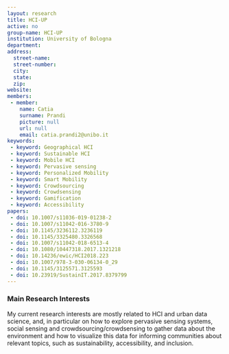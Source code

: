 ```yaml
---
layout: research
title: HCI-UP
active: no
group-name: HCI-UP
institution: University of Bologna
department: 
address: 
  street-name: 
  street-number: 
  city: 
  state: 
  zip: 
website: 
members: 
 - member: 
    name: Catia
    surname: Prandi
    picture: null
    url: null
    email: catia.prandi2@unibo.it
keywords: 
 - keyword: Geographical HCI
 - keyword: Sustainable HCI
 - keyword: Mobile HCI
 - keyword: Pervasive sensing
 - keyword: Personalized Mobility
 - keyword: Smart Mobility
 - keyword: Crowdsourcing
 - keyword: Crowdsensing
 - keyword: Gamification
 - keyword: Accessibility
papers: 
 - doi: 10.1007/s11036-019-01238-2
 - doi: 10.1007/s11042-016-3780-9
 - doi: 10.1145/3236112.3236119
 - doi: 10.1145/3325480.3326568
 - doi: 10.1007/s11042-018-6513-4
 - doi: 10.1080/10447318.2017.1321218
 - doi: 10.14236/ewic/HCI2018.223
 - doi: 10.1007/978-3-030-06134-0_29
 - doi: 10.1145/3125571.3125593
 - doi: 10.23919/SustainIT.2017.8379799
---
```



### Main Research Interests
My current research interests are mostly related to HCI and urban data science, and, in particular on how to explore pervasive sensing systems, social sensing and crowdsourcing/crowdsensing to gather data about the environment and how to visualize this data for informing communities about relevant topics, such as sustainability, accessibility, and inclusion.